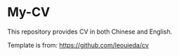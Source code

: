 # My-CV

This repository provides CV in both Chinese and English.

Template is from: https://github.com/leouieda/cv
